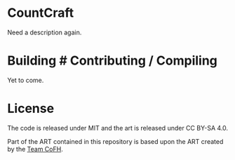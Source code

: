 # CountCraft

Need a description again.

# Building # Contributing / Compiling

Yet to come.

# License

The code is released under MIT and the art is released under CC BY-SA 4.0.

Part of the ART contained in this repository is based upon the ART created by the [Team CoFH](https://github.com/CoFH/CoFHCore/).
